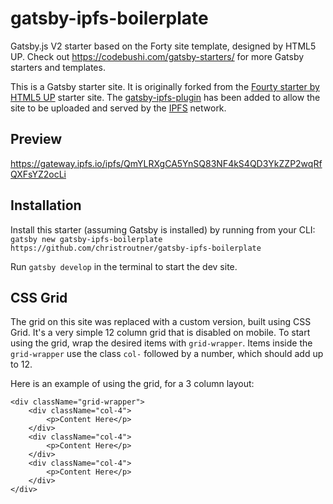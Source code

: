 # gatsby-ipfs-boilerplate

Gatsby.js V2 starter based on the Forty site template, designed by HTML5 UP. Check out https://codebushi.com/gatsby-starters/ for more Gatsby starters and templates.

This is a Gatsby starter site. It is originally forked from
the [Fourty starter by HTML5 UP](https://github.com/codebushi/gatsby-starter-forty)
starter site. The [gatsby-ipfs-plugin](https://github.com/moxystudio/gatsby-plugin-ipfs)
has been added to allow the site to be uploaded and served by the [IPFS](https://ipfs.io)
network.

## Preview

https://gateway.ipfs.io/ipfs/QmYLRXgCA5YnSQ83NF4kS4QD3YkZZP2wqRfQXFsYZ2ocLi

## Installation

Install this starter (assuming Gatsby is installed) by running from your CLI:
<br/>
`gatsby new gatsby-ipfs-boilerplate https://github.com/christroutner/gatsby-ipfs-boilerplate`

Run `gatsby develop` in the terminal to start the dev site.

## CSS Grid

The grid on this site was replaced with a custom version, built using CSS Grid. It's a very simple 12 column grid that is disabled on mobile. To start using the grid, wrap the desired items with `grid-wrapper`. Items inside the `grid-wrapper` use the class `col-` followed by a number, which should add up to 12.

Here is an example of using the grid, for a 3 column layout:

```
<div className="grid-wrapper">
    <div className="col-4">
        <p>Content Here</p>
    </div>
    <div className="col-4">
        <p>Content Here</p>
    </div>
    <div className="col-4">
        <p>Content Here</p>
    </div>
</div>
```
